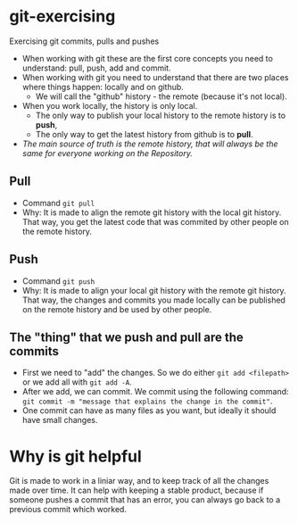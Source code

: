# git-exercising
Exercising git commits, pulls and pushes

- When working with git these are the first core concepts you need to understand: pull, push, add and commit.
- When working with git you need to understand that there are two places where things happen: locally and on github.
  - We will call the "github" history - the remote (because it's not local).
- When you work locally, the history is only local. 
  - The only way to publish your local history to the remote history is to **push**,
  - The only way to get the latest history from github is to **pull**.
- _The main source of truth is the remote history, that will always be the same for everyone working on the Repository._
## Pull
- Command `git pull`
- Why: It is made to align the remote git history with the local git history. That way, you get the latest code that was commited by other people on the remote history.

## Push
- Command `git push`
- Why: It is made to align your local git history with the remote git history. That way, the changes and commits you made locally can be published on the remote history and be used by other people.

## The "thing" that we push and pull are the commits
- First we need to "add" the changes. So we do either `git add <filepath>` or we add all with `git add -A`.
- After we add, we can commit. We commit using the following command: `git commit -m "message that explains the change in the commit"`.
- One commit can have as many files as you want, but ideally it should have small changes.

# Why is git helpful
Git is made to work in a liniar way, and to keep track of all the changes made over time.
It can help with keeping a stable product, because if someone pushes a commit that has an error, you can always go back to a previous commit which worked.

